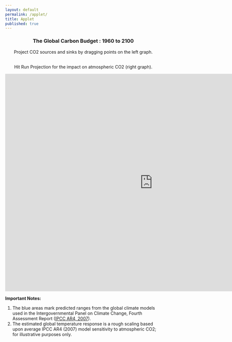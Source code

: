 ```yaml
---
layout: default
permalink: /applet/
title: Applet
published: true
---
```


<div style="text-align:center"> 
<h3> The Global Carbon Budget : 1960 to 2100 </h3>

<p>

Project CO2 sources and sinks by dragging points on the left graph. 

<br>
Hit Run Projection for the impact on atmospheric CO2 (right graph).

</p>


<iframe src="http://galenmckinley.github.io/CarbonCycle/CarbonCycle/cc-0.10.1/carboncycle.html" width="950px" height="700px" align="center" frameborder="0px" marginwidth="0px" scrolling="none" border="0px" class="iframe-class"></iframe>

</div>

**Important Notes:**

1. The blue areas mark predicted ranges from the global climate models used in the Intergovernmental Panel on Climate Change, Fourth Assessment Report ([IPCC AR4, 2007](http://www.ipcc.ch/publications_and_data/publications_ipcc_fourth_assessment_report_synthesis_report.htm)).
2. The estimated global temperature response is a rough scaling based upon average IPCC AR4 (2007) model sensitivity to atmospheric CO2; for illustrative purposes only.



